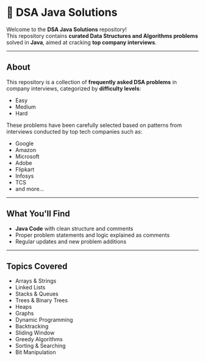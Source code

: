 # 📘 DSA Java Solutions

Welcome to the **DSA Java Solutions** repository!  
This repository contains **curated Data Structures and Algorithms problems** solved in **Java**, aimed at cracking **top company interviews**.

---

## About

This repository is a collection of **frequently asked DSA problems** in company interviews, categorized by **difficulty levels**:
- Easy
- Medium
- Hard

These problems have been carefully selected based on patterns from interviews conducted by top tech companies such as:
- Google
- Amazon
- Microsoft
- Adobe
- Flipkart
- Infosys
- TCS
- and more...

---

## What You'll Find

-  **Java Code** with clean structure and comments
- Proper problem statements and logic explained as comments
- Regular updates and new problem additions

---

## Topics Covered

- Arrays & Strings
- Linked Lists
- Stacks & Queues
- Trees & Binary Trees
- Heaps
- Graphs
- Dynamic Programming
- Backtracking
- Sliding Window
- Greedy Algorithms
- Sorting & Searching
- Bit Manipulation


